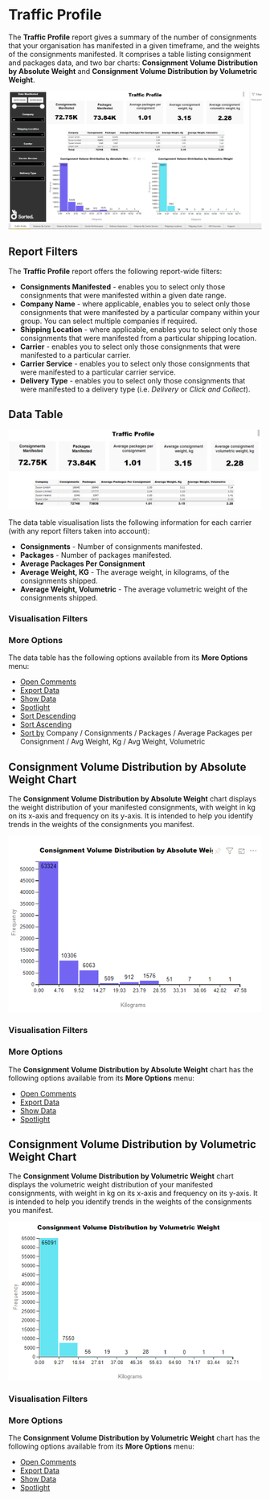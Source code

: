 # Traffic Profile

The **Traffic Profile** report gives a summary of the number of consignments that your organisation has manifested in a given timeframe, and the weights of the consignments manifested. It comprises a table listing consignment and packages data, and two bar charts: **Consignment Volume Distribution by Absolute Weight** and **Consignment Volume Distribution by Volumetric Weight**.

<a href="../images/reports/traffic-profile.png" target="_blank">
    <img src="../images/reports/traffic-profile.png"/>
</a>

## Report Filters

The **Traffic Profile** report offers the following report-wide filters:

* **Consignments Manifested** - enables you to select only those consignments that were manifested within a given date range.
* **Company Name** - where applicable, enables you to select only those consignments that were manifested by a particular company within your group. You can select multiple companies if required.
* **Shipping Location** - where applicable, enables you to select only those consignments that were manifested from a particular shipping location.
* **Carrier** - enables you to select only those consignments that were manifested to a particular carrier.
* **Carrier Service** - enables you to select only those consignments that were manifested to a particular carrier service.
* **Delivery Type** - enables you to select only those consignments that were manifested to a delivery type (i.e. *Delivery* or *Click and Collect*).

## Data Table

<a href="../images/reports/traffic-profile-table.png" target="_blank">
    <img src="../images/reports/traffic-profile-table.png"/>
</a>

The data table visualisation lists the following information for each carrier (with any report filters taken into account):

* **Consignments** - Number of consignments manifested.
* **Packages** - Number of packages manifested.
* **Average Packages Per Consignment**
* **Average Weight, KG** - The average weight, in kilograms, of the consignments shipped.
* **Average Weight, Volumetric** - The average volumetric weight of the consignments shipped.

### Visualisation Filters

### More Options

The data table has the following options available from its **More Options** menu:

* [Open Comments](/reports/reports.html#open-comments)
* [Export Data](/reports/reports.html#export-data)
* [Show Data](/reports/reports.html#show-data)
* [Spotlight](/reports/reports.html#spotlight)
* [Sort Descending](/reports/reports.html#sort-descending--ascending--sort-by)
* [Sort Ascending](/reports/reports.html#sort-descending--ascending--sort-by)
* [Sort by](/reports/reports.html#sort-descending--ascending--sort-by) Company / Consignments / Packages / Average Packages per Consignment / Avg Weight, Kg / Avg Weight, Volumetric

## Consignment Volume Distribution by Absolute Weight Chart

The **Consignment Volume Distribution by Absolute Weight** chart displays the weight distribution of your manifested consignments, with weight in kg on its x-axis and frequency on its y-axis. It is intended to help you identify trends in the weights of the consignments you manifest.

<a href="../images/reports/traffic-profile-weight.png" target="_blank">
    <img src="../images/reports/traffic-profile-weight.png"/>
</a>

### Visualisation Filters

### More Options

The **Consignment Volume Distribution by Absolute Weight** chart has the following options available from its **More Options** menu:

* [Open Comments](/reports/reports.html#open-comments)
* [Export Data](/reports/reports.html#export-data)
* [Show Data](/reports/reports.html#show-data)
* [Spotlight](/reports/reports.html#spotlight)

## Consignment Volume Distribution by Volumetric Weight Chart

The **Consignment Volume Distribution by Volumetric Weight** chart displays the volumetric weight distribution of your manifested consignments, with weight in kg on its x-axis and frequency on its y-axis. It is intended to help you identify trends in the weights of the consignments you manifest.

<a href="../images/reports/traffic-profile-vol-weight.png" target="_blank">
    <img src="../images/reports/traffic-profile-vol-weight.png"/>
</a>

### Visualisation Filters

### More Options

The **Consignment Volume Distribution by Volumetric Weight** chart has the following options available from its **More Options** menu:

* [Open Comments](/reports/reports.html#open-comments)
* [Export Data](/reports/reports.html#export-data)
* [Show Data](/reports/reports.html#show-data)
* [Spotlight](/reports/reports.html#spotlight)